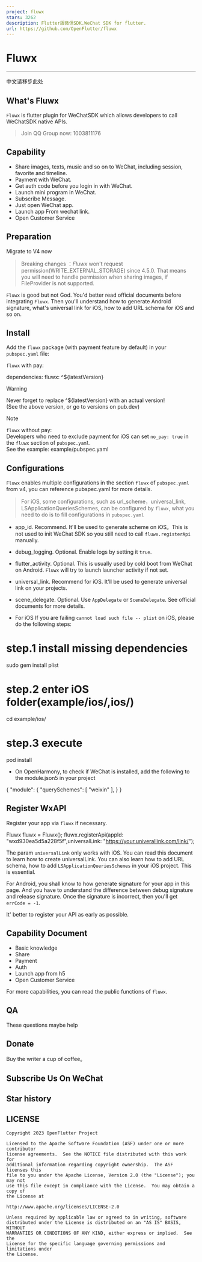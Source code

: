 ```yaml
---
project: fluwx
stars: 3262
description: Flutter版微信SDK.WeChat SDK for flutter.
url: https://github.com/OpenFlutter/fluwx
---
```


Fluwx
=====

* * *

中文请移步此处

What's Fluwx
------------

`Fluwx` is flutter plugin for WeChatSDK which allows developers to call  
WeChatSDK native APIs.

> Join QQ Group now: 1003811176

Capability
----------

-   Share images, texts, music and so on to WeChat, including session, favorite and timeline.
-   Payment with WeChat.
-   Get auth code before you login in with WeChat.
-   Launch mini program in WeChat.
-   Subscribe Message.
-   Just open WeChat app.
-   Launch app From wechat link.
-   Open Customer Service

Preparation
-----------

Migrate to V4 now

> Breaking changes ：_Fluwx_ won't request permission(WRITE\_EXTERNAL\_STORAGE) since 4.5.0. That means you will need to handle permission when sharing images, if FileProvider is not supported.

`Fluwx` is good but not God. You'd better read official documents before integrating `Fluwx`. Then you'll understand how to generate Android signature, what's universal link for iOS, how to add URL schema for iOS and so on.

Install
-------

Add the `fluwx` package (with payment feature by default) in your `pubspec.yaml` file:

`fluwx` with pay:

dependencies:
  fluwx: ^${latestVersion}

Warning

Never forget to replace ^${latestVersion} with an actual version!  
(See the above version, or go to versions on pub.dev)

Note

`fluwx` without pay:  
Developers who need to exclude payment for iOS can set `no_pay: true` in the `fluwx` section of `pubspec.yaml`.  
See the example: example/pubspec.yaml  

Configurations
--------------

`Fluwx` enables multiple configurations in the section `fluwx` of `pubspec.yaml` from v4, you can reference pubspec.yaml for more details.

> For iOS, some configurations, such as url\_scheme，universal\_link, LSApplicationQueriesSchemes, can be configured by `fluwx`, what you need to do is to fill configurations in `pubspec.yaml`

-   app\_id. Recommend. It'll be used to generate scheme on iOS。This is not used to init WeChat SDK so you still need to call `fluwx.registerApi` manually.
    
-   debug\_logging. Optional. Enable logs by setting it `true`.
    
-   flutter\_activity. Optional. This is usually used by cold boot from WeChat on Android. `Fluwx` will try to launch launcher activity if not set.
    
-   universal\_link. Recommend for iOS. It'll be used to generate universal link on your projects.
    
-   scene\_delegate. Optional. Use `AppDelegate` or `SceneDelegate`. See official documents for more details.
    
-   For iOS If you are failing `cannot load such file -- plist` on iOS, please do the following steps:
    

# step.1 install missing dependencies
sudo gem install plist
# step.2 enter iOS folder(example/ios/,ios/)
cd example/ios/
# step.3 execute
pod install

-   On OpenHarmony, to check if WeChat is installed, add the following to the module.json5 in your project

{
  "module": {
    "querySchemes": \[
      "weixin"
    \],
  }
}

Register WxAPI
--------------

Register your app via `fluwx` if necessary.

Fluwx fluwx \= Fluwx();
fluwx.registerApi(appId: "wxd930ea5d5a228f5f",universalLink: "https://your.univerallink.com/link/");

The param `universalLink` only works with iOS. You can read this document to learn how to create universalLink. You can also learn how to add URL schema, how to add `LSApplicationQueriesSchemes` in your iOS project. This is essential.

For Android, you shall know to how generate signature for your app in this page. And you have to understand the difference between debug signature and release signature. Once the signature is incorrect, then you'll get `errCode = -1`.

It' better to register your API as early as possible.

Capability Document
-------------------

-   Basic knowledge
-   Share
-   Payment
-   Auth
-   Launch app from h5
-   Open Customer Service

For more capabilities, you can read the public functions of `fluwx`.

QA
--

These questions maybe help

Donate
------

Buy the writer a cup of coffee。

Subscribe Us On WeChat
----------------------

Star history
------------

LICENSE
-------

```
Copyright 2023 OpenFlutter Project

Licensed to the Apache Software Foundation (ASF) under one or more contributor
license agreements.  See the NOTICE file distributed with this work for
additional information regarding copyright ownership.  The ASF licenses this
file to you under the Apache License, Version 2.0 (the "License"); you may not
use this file except in compliance with the License.  You may obtain a copy of
the License at

http://www.apache.org/licenses/LICENSE-2.0

Unless required by applicable law or agreed to in writing, software
distributed under the License is distributed on an "AS IS" BASIS, WITHOUT
WARRANTIES OR CONDITIONS OF ANY KIND, either express or implied.  See the
License for the specific language governing permissions and limitations under
the License.
```
